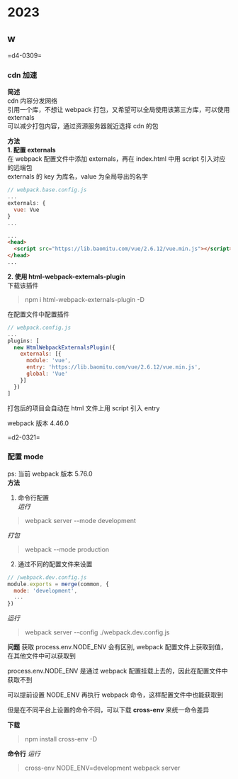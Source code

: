 # 2023

## w

=d4-0309=

### cdn 加速

**简述**  
cdn 内容分发网络  
引用一个库，不想让 webpack 打包，又希望可以全局使用该第三方库，可以使用 externals  
可以减少打包内容，通过资源服务器就近选择 cdn 的包

**方法**  
**1. 配置 externals**  
在 webpack 配置文件中添加 externals，再在 index.html 中用 script 引入对应的远端包  
externals 的 key 为库名，value 为全局导出的名字

```js
// webpack.base.config.js
...
externals: {
  vue: Vue
}
...
```

```html
...
<head>
  <script src="https://lib.baomitu.com/vue/2.6.12/vue.min.js"></script>
</head>
...
```

**2. 使用 html-webpack-externals-plugin**  
下载该插件

> npm i html-webpack-externals-plugin -D

在配置文件中配置插件

```js
// webpack.config.js
...
plugins: [
  new HtmlWebpackExternalsPlugin({
    externals: [{
      module: 'vue',
      entry: 'https://lib.baomitu.com/vue/2.6.12/vue.min.js',
      global: 'Vue'
    }]
  })
]
```

打包后的项目会自动在 html 文件上用 script 引入 entry

webpack 版本 4.46.0

=d2-0321=

### 配置 mode

ps: 当前 webpack 版本 5.76.0  
**方法**

1. 命令行配置  
   _运行_

> webpack server --mode development

_打包_

> webpack --mode production

2. 通过不同的配置文件来设置

```js
// /webpack.dev.config.js
module.exports = merge(common, {
  mode: 'development',
  ...
})


```

_运行_

> webpack server --config ./webpack.dev.config.js

**问题**
获取 process.env.NODE_ENV 会有区别, webpack 配置文件上获取到值，在其他文件中可以获取到

process.env.NODE_ENV 是通过 webpack 配置挂载上去的，因此在配置文件中获取不到

可以提前设置 NODE_ENV 再执行 webpack 命令，这样配置文件中也能获取到

但是在不同平台上设置的命令不同，可以下载 **cross-env** 来统一命令差异

**下载**

> npm install cross-env -D

**命令行**
_运行_

> cross-env NODE_ENV=development webpack server
